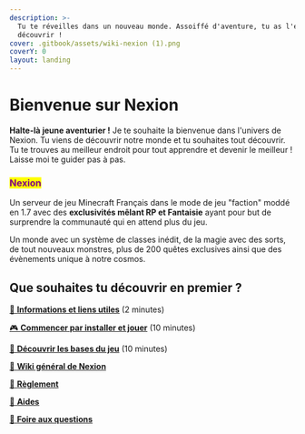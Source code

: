 ```yaml
---
description: >-
  Tu te réveilles dans un nouveau monde. Assoiffé d'aventure, tu as l'envie de
  découvrir !
cover: .gitbook/assets/wiki-nexion (1).png
coverY: 0
layout: landing
---
```


# Bienvenue sur Nexion

**Halte-là jeune aventurier !** Je te souhaite la bienvenue dans l'univers de Nexion. Tu viens de découvrir notre monde et tu souhaites tout découvrir. Tu te trouves au meilleur endroit pour tout apprendre et devenir le meilleur ! Laisse moi te guider pas à pas.

### <mark style="color:purple;">**Nexion**</mark>

Un serveur de jeu Minecraft Français dans le mode de jeu "faction" moddé en 1.7 avec des **exclusivités mêlant RP et Fantaisie** ayant pour but de surprendre la communauté qui en attend plus du jeu.

Un monde avec un système de classes inédit, de la magie avec des sorts, de tout nouveaux monstres, plus de 200 quêtes exclusives ainsi que des évènements unique à notre cosmos.

## Que souhaites tu découvrir en premier ?



[🔗 **Informations et liens utiles**](welcome/informations.md) (2 minutes)

[🎮 **Commencer par installer et jouer**](welcome/installer-et-jouer/) (10 minutes)

[🏰 **Découvrir les bases du jeu**](welcome/decouvrir-le-jeu.md) (10 minutes)



[📜 **Wiki général de Nexion**](broken-reference)

[📕 **Règlement** ](reglement/reglement/)

[📗 **Aides**](aide-faq/comment-lancer-le-launcher/)

[📩 **Foire aux questions**](aide-faq/foire-aux-questions.md)

